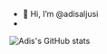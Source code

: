 - 👋 Hi, I’m @adisaljusi
- 
![Adis's GitHub stats](https://github-readme-stats.vercel.app/api/?username=adisaljusi&show_icons=true&theme=tokyonight)
<!---
adisaljusi/adisaljusi is a ✨ special ✨ repository because its `README.md` (this file) appears on your GitHub profile.
You can click the Preview link to take a look at your changes.
--->
